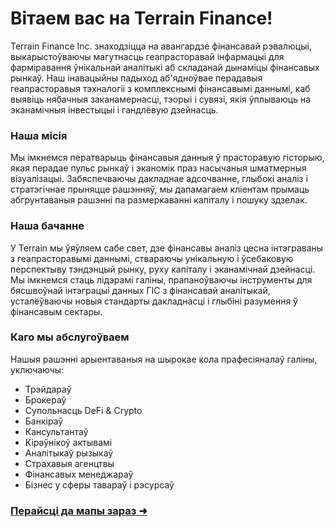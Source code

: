 # Вітаем вас на Terrain Finance!

Terrain Finance Inc. знаходзіцца на авангардзе фінансавай рэвалюцыі, выкарыстоўваючы магутнасць геапрасторавай інфармацыі для фарміравання ўнікальнай аналітыкі аб складанай дынаміцы фінансавых рынкаў. Наш інавацыйны падыход аб'ядноўвае перадавыя геапрасторавыя тэхналогіі з комплекснымі фінансавымі даннымі, каб выявіць нябачныя заканамернасці, тэорыі і сувязі, якія ўплываюць на эканамічныя інвестыцыі і гандлёвую дзейнасць.

### Наша місія

Мы імкнемся ператварыць фінансавыя данныя ў прасторавую гісторыю, якая перадае пульс рынкаў і эканомік праз насычаныя шматмерныя візуалізацыі. Забяспечваючы дакладнае адсочванне, глыбокі аналіз і стратэгічнае прыняцце рашэнняў, мы дапамагаем кліентам прымаць абгрунтаваныя рашэнні па размеркаванні капіталу і пошуку здзелак.

### Наша бачанне

У Terrain мы ўяўляем сабе свет, дзе фінансавы аналіз цесна інтэграваны з геапрасторавымі даннымі, ствараючы унікальную і ўсебаковую перспектыву тэндэнцый рынку, руху капіталу і эканамічнай дзейнасці. Мы імкнемся стаць лідэрамі галіны, прапаноўваючы інструменты для бясшвоўнай інтэграцыі данных ГІС з фінансавай аналітыкай, усталёўваючы новыя стандарты дакладнасці і глыбіні разумення ў фінансавым сектары.

### Каго мы абслугоўваем

Нашыя рашэнні арыентаваныя на шырокае кола прафесіяналаў галіны, уключаючы:

- Трэйдараў  
- Брокераў  
- Супольнасць DeFi & Crypto
- Банкіраў  
- Кансультантаў  
- Кіраўнікоў актывамі  
- Аналітыкаў рызыкаў  
- Страхавыя агенцтвы  
- Фінансавых менеджараў  
- Бізнес у сферы тавараў і рэсурсаў  

### [Перайсці да мапы зараз ➜](/ "map")